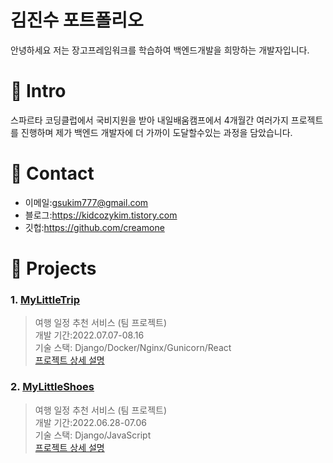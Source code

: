# 김진수 포트폴리오

안녕하세요 저는 장고프레임워크를 학습하여 백엔드개발을 희망하는 개발자입니다.

# 📌 Intro

스파르타 코딩클럽에서 국비지원을 받아 내일배움캠프에서 4개월간 여러가지 프로젝트를 진행하며 제가 백엔드 개발자에 더 가까이 도달할수있는 과정을 담았습니다.

# 📌 Contact
- 이메일:gsukim777@gmail.com
- 블로그:https://kidcozykim.tistory.com
- 깃헙:https://github.com/creamone

# 📌 Projects

###   1. [MyLittleTrip](https://github.com/creamone/MyLittelTrip_backend)

>  여행 일정 추천 서비스 (팀 프로젝트)  
>  개발 기간:2022.07.07-08.16  
>  기술 스택: Django/Docker/Nginx/Gunicorn/React  
>  [프로젝트 상세 설명](https://kidcozykim.tistory.com/84)  

###   2. [MyLittleShoes](https://github.com/creamone/mylittleshoes_backend)

> 여행 일정 추천 서비스 (팀 프로젝트)  
> 개발 기간:2022.06.28-07.06  
> 기술 스택: Django/JavaScript  
> [프로젝트 상세 설명](https://kidcozykim.tistory.com/85)  



